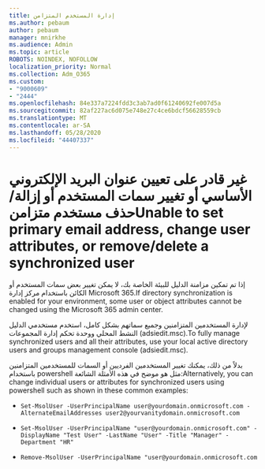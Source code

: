 ```yaml
---
title: إدارة المستخدم المتزامن
ms.author: pebaum
author: pebaum
manager: mnirkhe
ms.audience: Admin
ms.topic: article
ROBOTS: NOINDEX, NOFOLLOW
localization_priority: Normal
ms.collection: Adm_O365
ms.custom:
- "9000609"
- "2444"
ms.openlocfilehash: 84e337a7224fdd3c3ab7ad0f61240692fe007d5a
ms.sourcegitcommit: 82af227ac6d075e748e27c4ce6bdcf56628559cb
ms.translationtype: MT
ms.contentlocale: ar-SA
ms.lasthandoff: 05/28/2020
ms.locfileid: "44407337"
---
```

# <a name="unable-to-set-primary-email-address-change-user-attributes-or-removedelete-a-synchronized-user"></a><span data-ttu-id="25ac3-102">غير قادر على تعيين عنوان البريد الإلكتروني الأساسي أو تغيير سمات المستخدم أو إزالة/حذف مستخدم متزامن</span><span class="sxs-lookup"><span data-stu-id="25ac3-102">Unable to set primary email address, change user attributes, or remove/delete a synchronized user</span></span>

<span data-ttu-id="25ac3-103">إذا تم تمكين مزامنة الدليل للبيئة الخاصة بك، لا يمكن تغيير بعض سمات المستخدم أو الكائن باستخدام مركز إدارة Microsoft 365.</span><span class="sxs-lookup"><span data-stu-id="25ac3-103">If directory synchronization is enabled for your environment, some user or object attributes cannot be changed using the Microsoft 365 admin center.</span></span>

<span data-ttu-id="25ac3-104">لإدارة المستخدمين المتزامنين وجميع سماتهم بشكل كامل، استخدم مستخدمي الدليل النشط المحلي ووحدة تحكم إدارة المجموعات (adsiedit.msc).</span><span class="sxs-lookup"><span data-stu-id="25ac3-104">To fully manage synchronized users and all their attributes, use your local active directory users and groups management console (adsiedit.msc).</span></span>  

<span data-ttu-id="25ac3-105">بدلاً من ذلك، يمكنك تغيير المستخدمين الفرديين أو السمات للمستخدمين المتزامنين باستخدام powershell مثل هو موضح في هذه الأمثلة الشائعة:</span><span class="sxs-lookup"><span data-stu-id="25ac3-105">Alternatively, you can change individual users or attributes for synchronized users using powershell such as shown in these common examples:</span></span> 
- `Set-MsolUser -UserPrincipalName user@yourdomain.onmicrosoft.com -AlternateEmailAddresses user2@yourvanitydomain.onmicrosoft.com`

- `Set-MsolUser -UserPrincipalName "user@yourdomain.onmicrosoft.com" -DisplayName "Test User" -LastName "User" -Title "Manager" -Department "HR"`

- `Remove-MsolUser -UserPrincipalName "user@yourdomain.onmicrosoft.com`
